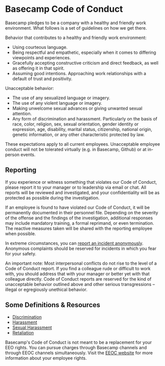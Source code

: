 # Basecamp Code of Conduct

Basecamp pledges to be a company with a healthy and friendly work environment. What follows is a set of guidelines on how we get there.

Behavior that contributes to a healthy and friendly work environment:
- Using courteous language.
- Being respectful and empathetic, especially when it comes to differing viewpoints and experiences.
- Gracefully accepting constructive criticism and direct feedback, as well as offering it in that spirit.
- Assuming good intentions. Approaching work relationships with a default of trust and positivity.

Unacceptable behavior:
- The use of any sexualized language or imagery.
- The use of any violent language or imagery.
- Making unwelcome sexual advances or giving unwanted sexual attention.
- Any form of discrimination and harassment. Particularly on the basis of race, color, religion, sex, sexual orientation, gender identity or expression, age, disability, marital status, citizenship, national origin, genetic information, or any other characteristic protected by law. 

These expectations apply to all current employees. Unacceptable employee conduct will not be tolerated virtually (e.g. in Basecamp, Github) or at in-person events.

## Reporting
If you experience or witness something that violates our Code of Conduct, please report it to your manager or to leadership via email or chat. All reports will be reviewed and investigated, and your confidentiality will be as protected as possible during the investigation.

If an employee is found to have violated our Code of Conduct, it will be permanently documented in their personnel file. Depending on the severity of the offense and the findings of the investigation, additional responses may include mandatory training, a formal reprimand, or even termination. The reactive measures taken will be shared with the reporting employee when possible.

In extreme circumstances, you can [report an incident anonymously](https://3.basecamp.com/2914079/buckets/22311406/documents/4177996672). Anonymous complaints should be reserved for incidents in which you fear for your safety.

An important note: Most interpersonal conflicts do not rise to the level of a Code of Conduct report. If you find a colleague rude or difficult to work with, you should address that with your manager or better yet with that colleague directly. Code of Conduct reports are reserved for the kind of unacceptable behavior outlined above and other serious transgressions – illegal or egregiously unethical behavior. 

## Some Definitions & Resources
- [Discrimination](https://www.eeoc.gov/discrimination-type) 
- [Harassment](https://www.eeoc.gov/harassment)
- [Sexual Harassment](https://www.eeoc.gov/sexual-harassment)
- [Retaliation](https://www.eeoc.gov/retaliation)

Basecamp's Code of Conduct is not meant to be a replacement for your EEO rights. You can pursue charges through Basecamp channels and through EEOC channels simultaneously. Visit the [EEOC website](https://www.eeoc.gov/how-file-charge-employment-discrimination) for more information about your employee rights.
